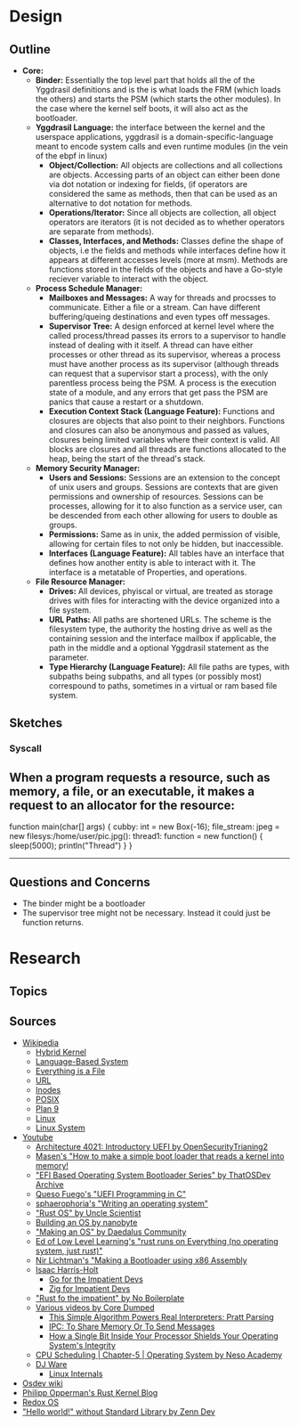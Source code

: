 # Design
## Outline
- **Core:**
    - **Binder:** Essentially the top level part that holds all the of the Yggdrasil definitions and is the is what loads the FRM (which loads the others) and starts the PSM (which starts the other modules). In the case where the kernel self boots, it will also act as the bootloader.
    - **Yggdrasil Language:** the interface between the kernel and the userspace applications, yggdrasil is a domain-specific-language meant to encode system calls and even runtime modules (in the vein of the ebpf in linux)
        - **Object/Collection:** All objects are collections and all collections are objects. Accessing parts of an object can either been done via dot notation or indexing for fields, (if operators are considered the same as methods, then that can be used as an alternative to dot notation for methods.
        - **Operations/Iterator:** Since all objects are collection, all object operators are iterators (it is not decided as to whether operators are separate from methods).
        - **Classes, Interfaces, and Methods:** Classes define the shape of objects, i.e the fields and methods while interfaces define how it appears at different accesses levels (more at msm). Methods are functions stored in the fields of the objects and have a Go-style reciever variable to interact with the object.
    - **Process Schedule Manager:**
        - **Mailboxes and Messages:** A way for threads and procsses to communicate. Either a file or a stream. Can have different buffering/queing destinations and even types off messages.
        - **Supervisor Tree:**  A design enforced at kernel level where the called process/thread passes its errors to a supervisor to handle instead of dealing with it itself. A thread can have either processes or other thread as its supervisor, whereas a process must have another process as its supervisor (although threads can request that a supervisor start a process), with the only parentless process being the PSM. A process is the execution state of a module, and any errors that get pass the PSM are panics that cause a restart or a shutdown.
        - **Execution Context Stack (Language Feature):** Functions and closures are objects that also point to their neighbors. Functions and closures can also be anonymous and passed as values, closures being limited variables where their context is valid. All blocks are closures and all threads are functions allocated to the heap, being the start of the thread's stack.
    - **Memory Security Manager:**
        - **Users and Sessions:** Sessions are an extension to the concept of unix users and groups. Sessions are contexts that are given permissions and ownership of resources. Sessions can be processes, allowing for it to also function as a service user, can be descended from each other allowing for users to double as groups.
        - **Permissions:** Same as in unix, the added permission of visible, allowing for certain files to not only be hidden, but inaccessible. 
        - **Interfaces (Language Feature):** All tables have an interface that defines how another entity is able to interact with it. The interface is a metatable of Properties, and operations.
    - **File Resource Manager:**
        - **Drives:** All devices, phyiscal or virtual, are treated as storage drives with files for interacting with the device organized into a file system.
        - **URL Paths:** All paths are shortened URLs. The scheme is the filesystem type, the authority the hosting drive as well as the containing session and the interface mailbox if applicable, the path in the middle and a optional Yggdrasil statement as the parameter.
        - **Type Hierarchy (Language Feature):** All file paths are types, with subpaths being subpaths, and all types (or possibly most) correspound to paths, sometimes in a virtual or ram based file system.

## Sketches
### Syscall
When a program requests a resource, such as memory, a file, or an executable, it makes a request to an allocator for the resource:
--------------------------------------------------------------
function main(char[] args) {
    cubby: int = new Box(-16);
    file_stream: jpeg = new filesys:/home/user/pic.jpg():
    thread1: function = new function() {
        sleep(5000);
        println("Thread")
    }
}



----------------------------------------------------------------

## Questions and Concerns
- The binder might be a bootloader
- The supervisor tree might not be necessary. Instead it could just be function returns.
# Research
## Topics
## Sources
- [Wikipedia](https://en.wikipedia.org)
    - [Hybrid Kernel](https://en.wikipedia.org/wiki/Hybrid_kernel)
    - [Language-Based System](https://en.wikipedia.org/wiki/Language-based_system)
    - [Everything is a File](https://en.wikipedia.org/wiki/Everything_is_a_file)
    - [URL](https://en.wikipedia.org/wiki/URL)
    - [Inodes](https://en.wikipedia.org/wiki/Inode)
    - [POSIX](https://en.wikipedia.org/wiki/POSIX)
    - [Plan 9](https://en.wikipedia.org/wiki/Plan_9_from_Bell_Labs)
    - [Linux](https://en.wikipedia.org/wiki/Linux)
    - [Linux System](https://en.wikipedia.org/wiki/Linux_kernel)
- [Youtube](https://www.youtube.com/)
    - [Architecture 4021: Introductory UEFI by OpenSecurityTrianing2](https://www.youtube.com/playlist?list=PLUFkSN0XLZ-ltETI20mpXOCdqC8rdven6)
    - [Masen's "How to make a simple boot loader that reads a kernel into memory!](https://www.youtube.com/watch?v=6gLHG0qZ8HA&t=368s)
    - ["EFI Based Operating System Bootloader Series" by ThatOSDev Archive](https://youtube.com/playlist?list=PLdJN-tAX64g6UnGb1rD1wtnd5U6ebGlWd&si=8ibppSkqcbR03eRo)
    - [Queso Fuego's "UEFI Programming in C"](https://youtube.com/playlist?list=PLT7NbkyNWaqZYHNLtOZ1MNxOt8myP5K0p&si=cz463aYuB8WpArCo)
    - [sphaerophoria's "Writing an operating system"](https://youtube.com/playlist?list=PL980gcR1LE3LBuWuSv2CL28HsfnpC4Qf7&si=t5YaCValJDfG7DiE)
    - ["Rust OS" by Uncle Scientist](https://youtube.com/playlist?list=PLib6-zlkjfXkdCjQgrZhmfJOWBk_C2FTY&si=hNXx1tYIztGVczor)
    - [Building an OS by nanobyte](https://youtube.com/playlist?list=PLFjM7v6KGMpiH2G-kT781ByCNC_0pKpPN&si=aXwt_wyrZGCvCQvu)
    - ["Making an OS" by Daedalus Community](https://youtube.com/playlist?list=PLm3B56ql_akNcvH8vvJRYOc7TbYhRs19M&si=uwrciQ-i-nbe54B-)
    - [Ed of Low Level Learning's "rust runs on Everything (no operating system, just rust)"](https://www.youtube.com/watch?v=jZT8APrzvc4&list=TLPQMDcwODIwMjTLmLbfX5NDPA&index=1)
    - [Nir Lichtman's "Making a Bootloader using x86 Assembly](https://www.youtube.com/watch?v=xFrMXzKCXIc&list=TLPQMjcwODIwMjSPG5-G91fv2Q&index=3)
    - [Isaac Harris-Holt](https://www.youtube.com/@IsaacHarrisHolt)
        - [Go for the Impatient Devs](https://www.youtube.com/watch?v=N9Q7icX71hc)
        - [Zig for Impatient Devs](https://www.youtube.com/watch?v=5I4ZkmMS4-0)
    - ["Rust fo the impatient" by No Boilerplate](https://www.youtube.com/watch?v=br3GIIQeefY&t=22s)
    - [Various videos by Core Dumped](https://www.youtube.com/@CoreDumpped)
        - [This Simple Algorithm Powers Real Interpreters: Pratt Parsing](https://www.youtube.com/watch?v=0c8b7YfsBKs)
        - [IPC: To Share Memory Or To Send Messages](https://www.youtube.com/watch?v=Y2mDwW2pMv4)
        - [How a Single Bit Inside Your Processor Shields Your Operating System's Integrity](https://www.youtube.com/watch?v=H4SDPLiUnv4&t=5s)
    - [CPU Scheduling | Chapter-5 | Operating System by Neso Academy](https://www.youtube.com/playlist?list=PLBlnK6fEyqRitWSE_AyyySWfhRgyA-rHk)
    - [DJ Ware](https://www.youtube.com/@CyberGizmo)
        - [Linux Internals](https://www.youtube.com/playlist?list=PLWK00SLo2KcQi1hlP2_allMWeG19MkQa7)
- [Osdev wiki](https://wiki.osdev.org/Expanded_Main_Page)
- [Philipp Opperman's Rust Kernel Blog](https://os.phil-opp.com/minimal-rust-kernel/)
- [Redox OS](https://www.redox-os.org)
- ["Hello world!" without Standard Library by Zenn Dev](https://zenn.dev/zulinx86/articles/rust-nostd-101)
